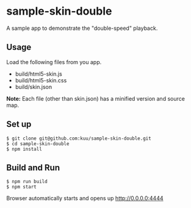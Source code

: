 # sample-skin-double

A sample app to demonstrate the "double-speed" playback.

## Usage

Load the following files from you app.
* build/html5-skin.js
* build/html5-skin.css
* build/skin.json

__Note:__ Each file (other than skin.json) has a minified version and source map.

## Set up
```
$ git clone git@github.com:kuu/sample-skin-double.git
$ cd sample-skin-double
$ npm install
```

## Build and Run
```
$ npm run build
$ npm start
```
Browser automatically starts and opens up http://0.0.0.0:4444
